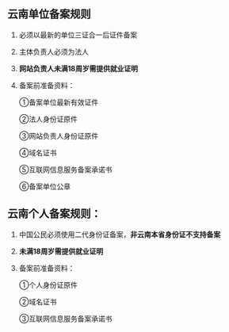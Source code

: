 ## 云南单位备案规则

1. 必须以最新的单位三证合一后证件备案

2. 主体负责人必须为法人

3. **网站负责人未满18周岁需提供就业证明**

4. 备案前准备资料：

   ①备案单位最新有效证件

   ②法人身份证原件

   ③网站负责人身份证原件
   
   ④域名证书
   
   ⑤互联网信息服务备案承诺书

   ⑥备案单位公章
   

## 云南个人备案规则：

1. 中国公民必须使用二代身份证备案，**非云南本省身份证不支持备案**

2. **未满18周岁需提供就业证明**

3. 备案前准备资料：

   ①个人身份证原件
   
   ②域名证书
   
   ③互联网信息服务备案承诺书

